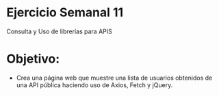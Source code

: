 
# Ejercicio Semanal 11
Consulta y Uso de librerías para APIS

# Objetivo:

- Crea una página web que muestre una lista de usuarios obtenidos
de una API pública haciendo uso de Axios, Fetch y jQuery.
